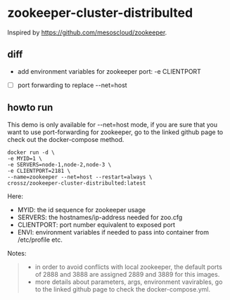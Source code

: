 # zookeeper-cluster-distribulted

Inspired by https://github.com/mesoscloud/zookeeper.

## diff

- add environment variables for zookeeper port: -e CLIENTPORT
- [ ] port forwarding to replace --net=host

## howto run
This demo is only available for --net=host mode, if you are sure that you want to use port-forwarding for zookeeper, go to the linked github page to check out the docker-compose method.

```
docker run -d \
-e MYID=1 \
-e SERVERS=node-1,node-2,node-3 \
-e CLIENTPORT=2181 \
--name=zookeeper --net=host --restart=always \
crossz/zookeeper-cluster-distribulted:latest
```

Here:
- MYID: the id sequence for zookeeper usage
- SERVERS: the hostnames/ip-address needed for zoo.cfg
- CLIENTPORT: port number equivalent to exposed port
- ENVI: environment variables if needed to pass into container from /etc/profile etc.

Notes:
> - in order to avoid conflicts with local zookeeper, the default ports of 2888 and 3888 are assigned 2889 and 3889 for this images.
> - more details about parameters, args, environment vavirables, go to the linked github page to check the docker-compose.yml.
